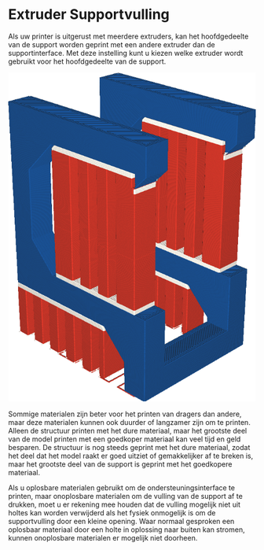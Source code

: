 Extruder Supportvulling
====
Als uw printer is uitgerust met meerdere extruders, kan het hoofdgedeelte van de support worden geprint met een andere extruder dan de supportinterface. Met deze instelling kunt u kiezen welke extruder wordt gebruikt voor het hoofdgedeelte van de support.

<!--screenshot {
"image_path": "support_infill_extruder_nr.png",
"modellen": [
    {
        "script": "question_stick_clip.scad",
        "transformatie": ["roterenY(90)"],
        "object_settings": {"extruder_nr": 1}
    }
],
"camerapositie": [134, 134, 113],
"instellingen": {
    "support_enable": waar,
    "support_interface_enable": waar,
    "support_use_towers": false,
    "support_extruder_nr": 3,
    "support_infill_extruder_nr": 2
},
"color_scheme": "materiaal_kleur",
"kleuren": 64
}-->
![De body van de support is in rood geprint, maar de structuur is in wit geprint.](../../../articles/images/support_infill_extruder_nr.png)

Sommige materialen zijn beter voor het printen van dragers dan andere, maar deze materialen kunnen ook duurder of langzamer zijn om te printen. Alleen de structuur printen met het dure materiaal, maar het grootste deel van de model printen met een goedkoper materiaal kan veel tijd en geld besparen. De structuur is nog steeds geprint met het dure materiaal, zodat het deel dat het model raakt er goed uitziet of gemakkelijker af te breken is, maar het grootste deel van de support is geprint met het goedkopere materiaal.

Als u oplosbare materialen gebruikt om de ondersteuningsinterface te printen, maar onoplosbare materialen om de vulling van de support af te drukken, moet u er rekening mee houden dat de vulling mogelijk niet uit holtes kan worden verwijderd als het fysiek onmogelijk is om de supportvulling door een kleine opening. Waar normaal gesproken een oplosbaar materiaal door een holte in oplossing naar buiten kan stromen, kunnen onoplosbare materialen er mogelijk niet doorheen.